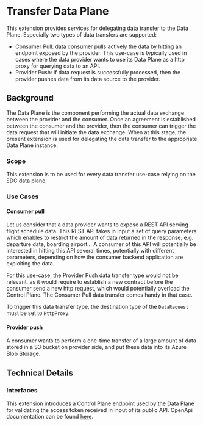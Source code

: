# Transfer Data Plane

This extension provides services for delegating data transfer to the Data Plane. Especially two types of data transfers are supported:

- Consumer Pull: data consumer pulls actively the data by hitting an endpoint exposed by the provider. This use-case is typically
  used in cases where the data provider wants to use its Data Plane as a http proxy for querying data to an API.
- Provider Push: if data request is successfully processed, then the provider pushes data from its data source to the provider.

## Background

The Data Plane is the component performing the actual data exchange between the provider and the consumer. Once an agreement
is established between the consumer and the provider, then the consumer can trigger the data request that will initiate the data exchange.
When at this stage, the present extension is used for delegating the data transfer to the appropriate Data Plane instance.

### Scope

This extension is to be used for every data transfer use-case relying on the EDC data plane.

### Use Cases

#### Consumer pull

Let us consider that a data provider wants to expose a REST API serving flight schedule data. This REST API takes in input
a set of query parameters which enables to restrict the amount of data returned in the response, e.g. departure date, boarding airport...
A consumer of this API will potentially be interested in hitting this API several times, potentially with different parameters, depending
on how the consumer backend application are exploiting the data.

For this use-case, the Provider Push data transfer type would not be relevant, as it would require to establish a new contract before
the consumer send a new http request, which would potentially overload the Control Plane. The Consumer Pull data transfer comes handy in that case.

To trigger this data transfer type, the destination type of the `DataRequest` must be set to `HttpProxy`.

#### Provider push

A consumer wants to perform a one-time transfer of a large amount of data stored in a S3 bucket on provider side, and
put these data into its Azure Blob Storage.

## Technical Details

### Interfaces

This extension introduces a Control Plane endpoint used by the Data Plane for validating the access token received in input
of its public API. OpenApi documentation can be found [here](../../../../resources/openapi/yaml/transfer-data-plane.yaml).
